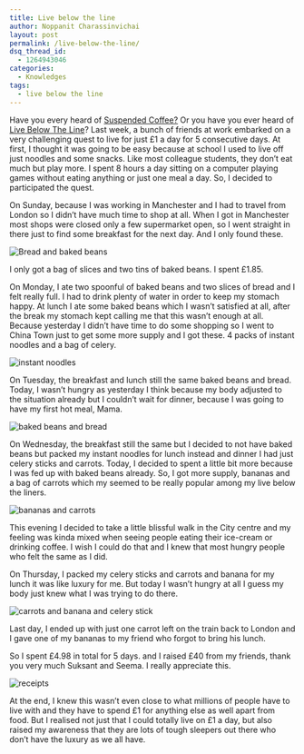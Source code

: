 ```yaml
---
title: Live below the line
author: Noppanit Charassinvichai
layout: post
permalink: /live-below-the-line/
dsq_thread_id:
  - 1264943046
categories:
  - Knowledges
tags:
  - live below the line
---
```

Have you every heard of [Suspended Coffee?][1] Or you have you ever heard of [Live Below The Line][2]? Last week, a bunch of friends at work embarked on a very challenging quest to live for just £1 a day for 5 consecutive days. At first, I thought it was going to be easy because at school I used to live off just noodles and some snacks. Like most colleague students, they don&#8217;t eat much but play more. I spent 8 hours a day sitting on a computer playing games without eating anything or just one meal a day. So, I decided to participated the quest.

On Sunday, because I was working in Manchester and I had to travel from London so I didn&#8217;t have much time to shop at all. When I got in Manchester most shops were closed only a few supermarket open, so I went straight in there just to find some breakfast for the next day. And I only found these. 

<img src="http://www.noppanit.com/wp-content/uploads/2013/05/image.jpg" alt="Bread and baked beans" class="aligncenter size-full wp-image-1078 cool_border" />

I only got a bag of slices and two tins of baked beans. I spent £1.85. 

On Monday, I ate two spoonful of baked beans and two slices of bread and I felt really full. I had to drink plenty of water in order to keep my stomach happy. At lunch I ate some baked beans which I wasn&#8217;t satisfied at all, after the break my stomach kept calling me that this wasn&#8217;t enough at all. Because yesterday I didn&#8217;t have time to do some shopping so I went to China Town just to get some more supply and I got these. 4 packs of instant noodles and a bag of celery. 

<img src="http://www.noppanit.com/wp-content/uploads/2013/05/image-2.jpg" alt="instant noodles" class="aligncenter size-full wp-image-1079 cool_border" />

On Tuesday, the breakfast and lunch still the same baked beans and bread. Today, I wasn&#8217;t hungry as yesterday I think because my body adjusted to the situation already but I couldn&#8217;t wait for dinner, because I was going to have my first hot meal, Mama. 

<img src="http://www.noppanit.com/wp-content/uploads/2013/05/image-4.jpg" alt="baked beans and bread" class="aligncenter size-full wp-image-1080 cool_border" />

On Wednesday, the breakfast still the same but I decided to not have baked beans but packed my instant noodles for lunch instead and dinner I had just celery sticks and carrots. Today, I decided to spent a little bit more because I was fed up with baked beans already. So, I got more supply, bananas and a bag of carrots which my seemed to be really popular among my live below the liners. 

<img src="http://www.noppanit.com/wp-content/uploads/2013/05/image-5.jpg" alt="bananas and carrots" class="aligncenter size-full wp-image-1081 cool_border" />

This evening I decided to take a little blissful walk in the City centre and my feeling was kinda mixed when seeing people eating their ice-cream or drinking coffee. I wish I could do that and I knew that most hungry people who felt the same as I did. 

On Thursday, I packed my celery sticks and carrots and banana for my lunch it was like luxury for me. But today I wasn&#8217;t hungry at all I guess my body just knew what I was trying to do there. 

<img src="http://www.noppanit.com/wp-content/uploads/2013/05/image-3.jpg" alt="carrots and banana and celery stick" class="aligncenter size-full wp-image-1082 cool_border" />

Last day, I ended up with just one carrot left on the train back to London and I gave one of my bananas to my friend who forgot to bring his lunch.

So I spent £4.98 in total for 5 days. and I raised £40 from my friends, thank you very much Suksant and Seema. I really appreciate this. 

<img src="http://www.noppanit.com/wp-content/uploads/2013/05/image-1.jpg" alt="receipts " class="aligncenter size-full wp-image-1084 cool_border" />

At the end, I knew this wasn&#8217;t even close to what millions of people have to live with and they have to spend £1 for anything else as well apart from food. But I realised not just that I could totally live on £1 a day, but also raised my awareness that they are lots of tough sleepers out there who don&#8217;t have the luxury as we all have.

 [1]: http://www.bbc.co.uk/news/magazine-22267613 "Suspended coffee"
 [2]: https://www.livebelowtheline.com/uk "live below the line."